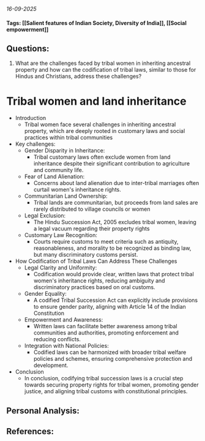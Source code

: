*16-09-2025*
#### Tags: [[Salient features of Indian Society, Diversity of India]], [[Social empowerment]]


## Questions:

1. What are the challenges faced by tribal women in inheriting ancestral property and how can the codification of tribal laws, similar to those for Hindus and Christians, address these challenges?

# Tribal women and land inheritance

- Introduction
	- Tribal women face several challenges in inheriting ancestral property, which are deeply rooted in customary laws and social practices within tribal communities
- Key challenges:
	- Gender Disparity in Inheritance: 
		- Tribal customary laws often exclude women from land inheritance despite their significant contribution to agriculture and community life.
	- Fear of Land Alienation: 
		- Concerns about land alienation due to inter-tribal marriages often curtail women's inheritance rights.
	- Communitarian Land Ownership: 
		- Tribal lands are communitarian, but proceeds from land sales are rarely distributed to village councils or women
	- Legal Exclusion: 
		- The Hindu Succession Act, 2005 excludes tribal women, leaving a legal vacuum regarding their property rights
	- Customary Law Recognition: 
		- Courts require customs to meet criteria such as antiquity, reasonableness, and morality to be recognized as binding law, but many discriminatory customs persist.
- How Codification of Tribal Laws Can Address These Challenges
	- Legal Clarity and Uniformity: 
		- Codification would provide clear, written laws that protect tribal women's inheritance rights, reducing ambiguity and discriminatory practices based on oral customs.
	- Gender Equality: 
		- A codified Tribal Succession Act can explicitly include provisions to ensure gender parity, aligning with Article 14 of the Indian Constitution
	- Empowerment and Awareness: 
		- Written laws can facilitate better awareness among tribal communities and authorities, promoting enforcement and reducing conflicts.
	- Integration with National Policies: 
		- Codified laws can be harmonized with broader tribal welfare policies and schemes, ensuring comprehensive protection and development.
- Conclusion
	- In conclusion, codifying tribal succession laws is a crucial step towards securing property rights for tribal women, promoting gender justice, and aligning tribal customs with constitutional principles.




## Personal Analysis:


## References: